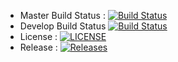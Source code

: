 - Master Build Status : [![Build Status](https://travis-ci.org/callumzw/sem.svg?branch=master)](https://travis-ci.org/callumzw/sem)
- Develop Build Status [![Build Status](https://travis-ci.org/callumzw/sem.svg?branch=develop)](https://travis-ci.org/callumzw/sem)
- License : [![LICENSE](https://img.shields.io/github/license/callumzw/sem.svg?style=flat-square)](https://github.com/callumzw/sem/blob/master/LICENSE)
- Release : [![Releases](https://img.shields.io/github/release/callumzw/sem/all.svg?style=flat-square)](https://github.com/callumzw/sem/releases)
